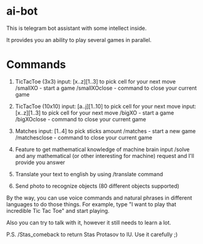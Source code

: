 # ai-bot
This is telegram bot assistant with some intellect inside.

It provides you an ability to play several games in parallel.

# Commands
1. TicTacToe (3x3)
input: [x..z][1..3] to pick cell for your next move
/smallXO - start a game
/smallXOclose - command to close your current game

2. TicTacToe (10x10)
input: [a..j][1..10] to pick cell for your next move
input: [x..z][1..3] to pick cell for your next move
/bigXO - start a game
/bigXOclose - command to close your current game

3. Matches
input: [1..4] to pick sticks amount
/matches - start a new game
/matchesclose - command to close your current game

4. Feature to get mathematical knowledge of machine brain
input /solve and any mathematical (or other interesting for machine) request and I'll provide you answer

5. Translate your text to english by using /translate command

6. Send photo to recognize objects (80 different objects supported)

By the way, you can use voice commands and natural phrases in different languages to do those things. 
For example, type "I want to play that incredible Tic Tac Toe" and start playing.

Also you can try to talk with it, however it still needs to learn a lot.

P.S. /Stas_comeback to return Stas Protasov to IU. Use it carefully ;)